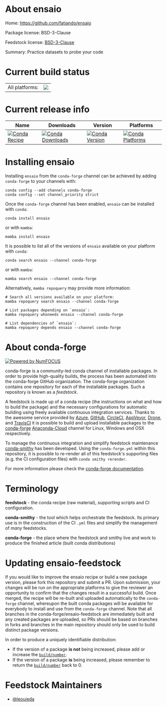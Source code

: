 About ensaio
============

Home: https://github.com/fatiando/ensaio

Package license: BSD-3-Clause

Feedstock license: [BSD-3-Clause](https://github.com/conda-forge/ensaio-feedstock/blob/main/LICENSE.txt)

Summary: Practice datasets to probe your code

Current build status
====================


<table><tr><td>All platforms:</td>
    <td>
      <a href="https://dev.azure.com/conda-forge/feedstock-builds/_build/latest?definitionId=14879&branchName=main">
        <img src="https://dev.azure.com/conda-forge/feedstock-builds/_apis/build/status/ensaio-feedstock?branchName=main">
      </a>
    </td>
  </tr>
</table>

Current release info
====================

| Name | Downloads | Version | Platforms |
| --- | --- | --- | --- |
| [![Conda Recipe](https://img.shields.io/badge/recipe-ensaio-green.svg)](https://anaconda.org/conda-forge/ensaio) | [![Conda Downloads](https://img.shields.io/conda/dn/conda-forge/ensaio.svg)](https://anaconda.org/conda-forge/ensaio) | [![Conda Version](https://img.shields.io/conda/vn/conda-forge/ensaio.svg)](https://anaconda.org/conda-forge/ensaio) | [![Conda Platforms](https://img.shields.io/conda/pn/conda-forge/ensaio.svg)](https://anaconda.org/conda-forge/ensaio) |

Installing ensaio
=================

Installing `ensaio` from the `conda-forge` channel can be achieved by adding `conda-forge` to your channels with:

```
conda config --add channels conda-forge
conda config --set channel_priority strict
```

Once the `conda-forge` channel has been enabled, `ensaio` can be installed with `conda`:

```
conda install ensaio
```

or with `mamba`:

```
mamba install ensaio
```

It is possible to list all of the versions of `ensaio` available on your platform with `conda`:

```
conda search ensaio --channel conda-forge
```

or with `mamba`:

```
mamba search ensaio --channel conda-forge
```

Alternatively, `mamba repoquery` may provide more information:

```
# Search all versions available on your platform:
mamba repoquery search ensaio --channel conda-forge

# List packages depending on `ensaio`:
mamba repoquery whoneeds ensaio --channel conda-forge

# List dependencies of `ensaio`:
mamba repoquery depends ensaio --channel conda-forge
```


About conda-forge
=================

[![Powered by
NumFOCUS](https://img.shields.io/badge/powered%20by-NumFOCUS-orange.svg?style=flat&colorA=E1523D&colorB=007D8A)](https://numfocus.org)

conda-forge is a community-led conda channel of installable packages.
In order to provide high-quality builds, the process has been automated into the
conda-forge GitHub organization. The conda-forge organization contains one repository
for each of the installable packages. Such a repository is known as a *feedstock*.

A feedstock is made up of a conda recipe (the instructions on what and how to build
the package) and the necessary configurations for automatic building using freely
available continuous integration services. Thanks to the awesome service provided by
[Azure](https://azure.microsoft.com/en-us/services/devops/), [GitHub](https://github.com/),
[CircleCI](https://circleci.com/), [AppVeyor](https://www.appveyor.com/),
[Drone](https://cloud.drone.io/welcome), and [TravisCI](https://travis-ci.com/)
it is possible to build and upload installable packages to the
[conda-forge](https://anaconda.org/conda-forge) [Anaconda-Cloud](https://anaconda.org/)
channel for Linux, Windows and OSX respectively.

To manage the continuous integration and simplify feedstock maintenance
[conda-smithy](https://github.com/conda-forge/conda-smithy) has been developed.
Using the ``conda-forge.yml`` within this repository, it is possible to re-render all of
this feedstock's supporting files (e.g. the CI configuration files) with ``conda smithy rerender``.

For more information please check the [conda-forge documentation](https://conda-forge.org/docs/).

Terminology
===========

**feedstock** - the conda recipe (raw material), supporting scripts and CI configuration.

**conda-smithy** - the tool which helps orchestrate the feedstock.
                   Its primary use is in the construction of the CI ``.yml`` files
                   and simplify the management of *many* feedstocks.

**conda-forge** - the place where the feedstock and smithy live and work to
                  produce the finished article (built conda distributions)


Updating ensaio-feedstock
=========================

If you would like to improve the ensaio recipe or build a new
package version, please fork this repository and submit a PR. Upon submission,
your changes will be run on the appropriate platforms to give the reviewer an
opportunity to confirm that the changes result in a successful build. Once
merged, the recipe will be re-built and uploaded automatically to the
`conda-forge` channel, whereupon the built conda packages will be available for
everybody to install and use from the `conda-forge` channel.
Note that all branches in the conda-forge/ensaio-feedstock are
immediately built and any created packages are uploaded, so PRs should be based
on branches in forks and branches in the main repository should only be used to
build distinct package versions.

In order to produce a uniquely identifiable distribution:
 * If the version of a package **is not** being increased, please add or increase
   the [``build/number``](https://docs.conda.io/projects/conda-build/en/latest/resources/define-metadata.html#build-number-and-string).
 * If the version of a package **is** being increased, please remember to return
   the [``build/number``](https://docs.conda.io/projects/conda-build/en/latest/resources/define-metadata.html#build-number-and-string)
   back to 0.

Feedstock Maintainers
=====================

* [@leouieda](https://github.com/leouieda/)

